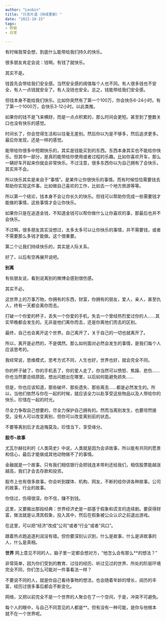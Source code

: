 ```yaml
---
author: "Leobin"
title: "只言片语（持续更新）"
date: "2022-10-15"
tags:
- 转载
- 日常

---
```


有时候我常会想，到底什么能带给我们持久的快乐。
<!--more-->
很多朋友肯定会说：钱啊。有钱了就快乐。

其实不是。

钱首先会带给我们安全感。当然安全感的阈值每个人也不同。有人很多钱也不安全，有人一点钱就安全了。有人没钱也安全。总之，钱能带给我们安全感。

但钱本身不能给我们快乐。比如你突然有了第一个100万，你会快乐6-24小时。有了第一个1000万，会快乐3-12小时。以此类推。

如果你的钱不是飞来横财，而是一点点积累的，那么时间会更短。甚至到了整数关口也没有快乐的感觉。

时间长了，你会觉得生活和以往毫无差别。然后你以为是不够多，然后追求更多。最后你发现，还是一样的感觉。

能带给你很多中短期快乐的，其实是钱能买到的东西。东西本身其实也不能给你快乐。但其中一部分，是真的能带给你使用或者过程的乐趣。比如你喜欢开车，那么一辆好车开起来你就会非常快乐。不过注意，很多东西你以为自己拥有了会快乐，其实并不会。

所以快乐其实是来自于“事情”。是某件让你很快乐的事情。而有时候恰恰需要钱去帮助你实现这件事。比如做自己喜欢的工作，比如去一个地方旅游等等。

所以第一个结论，钱本身不会让你长久的快乐。但钱可以帮助你完成一些需要钱才能做的事情，这些事情才会让你快乐。

如果你只是在追逐金钱，不知道金钱可以帮你做什么让你喜欢的事，那最后也并不会快乐。

不过啊，很多朋友其实没想过，太多太多可以让你快乐的事情，并不需要钱，或者不需要那么多钱才能做。这个很重要。

第二个让我们持续快乐的，其实是人际关系。

好了，以后有空再展开说吧。

**别离**

有些朋友说，看到说离别的微博会感到很伤感。

其实不必。

这世界上的万事万物，你拥有的东西，财富，你拥有的朋友，爱人，亲人，甚至仇人，终有一天都会离你而去。

打破一个你爱的杯子，丢失一个你爱的手机，失去一个曾经热烈爱过你的人……其实早晚都会发生的。无非是他们离你而去，还是你离他们而去的区别。

最终，自己也会离开这个世界。自己离开了，关于自己的一切也就离开了。

所以，离开是必然的，不是偶然。那么如何面对必然会发生的事情，是我们每个人应该思考的。

我经常说，思维模式，思考方式不同，人生也好，世界也好，就会完全不同。

你的杯子破了，你的手机丢了，你的爱人走了。你当然可以愤怒、焦躁、悲伤……你也当然要总结原因，想出问题出在哪里，以后如何能避免损失……

但是，你也应该知道，那些破坏、那些遗失、那些离去……都是必然发生的。所以，当他们依然与你在一起的时候，就应该全力以赴享受这些物品以及人带给你的快乐，珍惜在一起的时光。

尽全力争取自己想要的，尽全力保护自己拥有的。然而当离别发生，也要坦然接受。没有人可以改变离别，但你可以改变离别前的状态。

不要等离别后才去追悔莫及。珍惜当下，享受缘分。

**股市~故事**

尤瓦尔赫拉利的《人类简史》中说，人类就是因为会讲故事，所以能有共同的愿景和信心，最后才能做成其他动物做不了的事情。

金融就是一个故事。只有我们相信银行会把钱连本带利还给我们，相信股票能越涨越高，我们才会去存款和投资。

股市上也有很多故事。你会听到媒体、机构、网友，不断的给你讲各种故事。公司的故事，行业的故事。

你信过，伤得很深。你不信，赚不到钱。

这里，又要搬出那段经典：世界经济史是一部基于假象和谎言的连续剧。要获得财富，做法就是认清其假象，投入其中，然后在假象被公众认识之前退出游戏。

在这里，可以把“经济”改成“公司”或者“行业”或者“风口”。

跟着热点跑追逐利润没有错。但你要深刻认识到，什么是故事，什么是讲故事的人，什么是真相。

**世界**
网上意见不同的人，脑子里一定都会想对方，“他怎么会有那么**的想法？”

非常简单，因为你们受到的教育、过往的经历、听过见过的世界、所处的阶层环境完全不同，你们怎么可能对一件事看法一样？

不要说不同的人，就是你自己看待事物的想法，也会随着年龄的增长，阅历的丰富，经历过很多事后都会不断变化。

网络，又把以前完全不是一个世界的人聚合在了一个空间，于是，冲突不可避免。

每个人的眼中，与自己不同意见的人都是**。但有没有一种可能，是你与他根本就不在一个世界呢。
